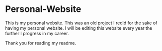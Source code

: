 # Personal-Website
This is my personal website. This was an old project I redid for the sake of having my personal website.
I will be editing this website every year the further I progress in my career.

Thank you for reading my readme.
